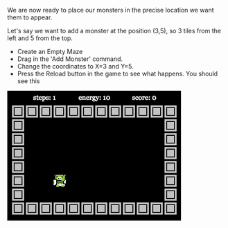 We are now ready to place our monsters in the precise location we want them to appear.

Let's say we want to add a monster at the position (3,5), so 3 tiles from the left and 5 from the top. 

- Create an Empty Maze
- Drag in the 'Add Monster' command.
- Change the coordinates to X=3 and Y=5.
- Press the Reload button in the game to see what happens. You should see this

![](.guides/img/one-monster.png)

